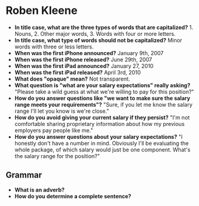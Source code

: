 # Roben Kleene

- **In title case, what are the three types of words that are capitalized?** 1. Nouns, 2. Other major words, 3. Words with four or more letters.
- **In title case, what type of words should not be capitalized?** Minor words with three or less letters.
- **When was the first iPhone announced?** January 9th, 2007
- **When was the first iPhone released?** June 29th, 2007
- **When was the first iPad announced?** January 27, 2010
- **When was the first iPad released?** April 3rd, 2010
- **What does "opaque" mean?** Not transparent.
- **What question is "what are your salary expectations" really asking?** "Please take a wild guess at what we're willing to pay for this position?"
- **How do you answer questions like "we want to make sure the salary range meets your requirements"?** "Sure, if you let me know the salary range I'll let you know is we're close."
- **How do you avoid giving your current salary if they persist?** "I'm not comfortable sharing proprietary information about how my previous employers pay people like me."
- **How do you answer questions about your salary expectations?** "I honestly don't have a number in mind. Obviously I'll be  evaluating the whole package, of which salary would just be one component. What's the salary range for the position?"

## Grammar

- **What is an adverb?**
- **How do you determine a complete sentence?**
